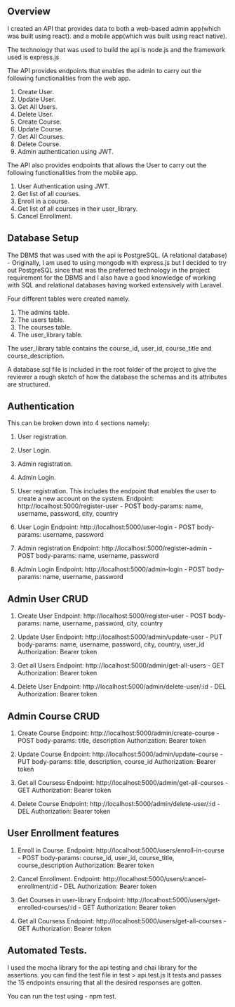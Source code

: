 ## Overview

I created an API that provides data to both a web-based admin app(which was built using react). and a mobile app(which was built using react native).

The technology that was used to build the api is node.js and the framework used is express.js

The API provides endpoints that enables the admin to carry out the following functionalities from the web app.
1. Create User.
2. Update User.
3. Get All Users.
4. Delete User.
5. Create Course.
6. Update Course.
7. Get All Courses.
8. Delete Course.
9. Admin authentication using JWT.

The API also provides endpoints that allows the User to carry out the following functionalities from the mobile app.
1. User Authentication using JWT.
2. Get list of all courses.
3. Enroll in a course.
4. Get list of all courses in their user_library.
5. Cancel Enrollment.

## Database Setup
The DBMS that was used with the api is PostgreSQL. (A relational database) - Originally, I am used to using mongodb with express.js but I decided to try out PostgreSQL since that was the preferred technology in the project requirement for the DBMS and I also have a good knowledge of working with SQL and relational databases having worked extensively with Laravel.

Four different tables were created namely.
1. The admins table.
2. The users table.
3. The courses table.
4. The user_library table.

The user_library table contains the course_id, user_id, course_title and course_description.

A database.sql file is included in the root folder of the project to give the reviewer a rough sketch of how the database the schemas and its attributes are structured.

## Authentication

This can be broken down into 4 sections namely:
1. User registration.
2. User Login.
3. Admin registration.
4. Admin Login.

1. User registration.
This includes the endpoint that enables the user to create a new account on the system.
Endpoint: http://localhost:5000/register-user - POST
body-params: name, username, password, city, country

2. User Login
Endpoint: http://localhost:5000/user-login - POST
body-params: username, password

3. Admin registration
Endpoint: http://localhost:5000/register-admin - POST
body-params: name, username, password

4. Admin Login
Endpoint: http://localhost:5000/admin-login - POST
body-params: name, username, password

## Admin User CRUD
1. Create User
Endpoint: http://localhost:5000/register-user - POST
body-params: name, username, password, city, country

2. Update User
Endpoint: http://localhost:5000/admin/update-user - PUT
body-params: name, username, password, city, country, user_id
Authorization: Bearer token

3. Get all Users
Endpoint: http://localhost:5000/admin/get-all-users - GET
Authorization: Bearer token

4. Delete User
Endpoint: http://localhost:5000/admin/delete-user/:id - DEL
Authorization: Bearer token

## Admin Course CRUD
1. Create Course
Endpoint: http://localhost:5000/admin/create-course - POST
body-params: title, description
Authorization: Bearer token

2. Update Course
Endpoint: http://localhost:5000/admin/update-course - PUT
body-params: title, description, course_id
Authorization: Bearer token

3. Get all Coursess
Endpoint: http://localhost:5000/admin/get-all-courses - GET
Authorization: Bearer token

4. Delete Course
Endpoint: http://localhost:5000/admin/delete-user/:id - DEL
Authorization: Bearer token

## User Enrollment features
1. Enroll in Course.
Endpoint: http://localhost:5000/users/enroll-in-course - POST
body-params: course_id, user_id, course_title, course_description
Authorization: Bearer token

2. Cancel Enrollment.
Endpoint: http://localhost:5000/users/cancel-enrollment/:id - DEL
Authorization: Bearer token

3. Get Courses in user-library
Endpoint: http://localhost:5000/users/get-enrolled-courses/:id - GET
Authorization: Bearer token

4. Get all Coursess
Endpoint: http://localhost:5000/users/get-all-courses - GET
Authorization: Bearer token

## Automated Tests.

I used the mocha library for the api testing and chai library for the assertions.
you can find the test file in test > api.test.js
It tests and passes the 15 endpoints ensuring that all the desired responses are gotten.

You can run the test using - npm test.